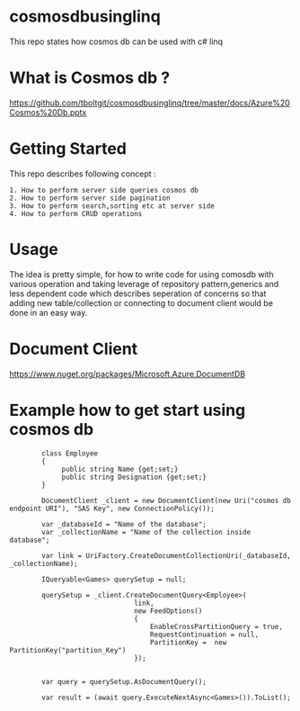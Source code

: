 # cosmosdbusinglinq
This repo states how cosmos db can be used with c# linq

# What is Cosmos db ? 
https://github.com/tboltgit/cosmosdbusinglinq/tree/master/docs/Azure%20Cosmos%20Db.pptx 

# Getting Started

This repo describes following concept :

    1. How to perform server side queries cosmos db  
    2. How to perform server side pagination 
    3. How to perform search,sorting etc at server side 
    4. How to perform CRUD operations 
    
# Usage 
The idea is pretty simple, for how to write code for using comosdb with various operation and taking leverage of repository pattern,generics and less dependent code which describes seperation of concerns so that adding new table/collection or connecting to document client would be done in an easy way.

# Document Client 
https://www.nuget.org/packages/Microsoft.Azure.DocumentDB

# Example how to get start using cosmos db

            class Employee
            {
                 public string Name {get;set;}
                 public string Designation {get;set;}
            }

            DocumentClient _client = new DocumentClient(new Uri("cosmos db endpoint URI"), "SAS Key", new ConnectionPolicy());
           
            var _databaseId = "Name of the database";
            var _collectionName = "Name of the collection inside database";

            var link = UriFactory.CreateDocumentCollectionUri(_databaseId, _collectionName);

            IQueryable<Games> querySetup = null;

            querySetup = _client.CreateDocumentQuery<Employee>(
                                   link,
                                   new FeedOptions()
                                   {
                                       EnableCrossPartitionQuery = true,
                                       RequestContinuation = null,
                                       PartitionKey =  new PartitionKey("partition_Key") 
                                   });


            var query = querySetup.AsDocumentQuery();

            var result = (await query.ExecuteNextAsync<Games>()).ToList();    
